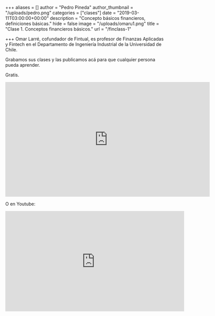 +++
aliases = []
author = "Pedro Pineda"
author_thumbnail = "/uploads/pedro.png"
categories = ["clases"]
date = "2019-03-11T03:00:00+00:00"
description = "Concepto básicos financieros, definiciones básicas."
hide = false
image = "/uploads/omaru1.png"
title = "Clase 1. Conceptos financieros básicos."
url = "/finclass-1"

+++
Omar Larré, cofundador de Fintual, es profesor de Finanzas Aplicadas y Fintech en el Departamento de Ingeniería Industrial de la Universidad de Chile.

Grabamos sus clases y las publicamos acá para que cualquier persona pueda aprender.

Gratis.

<div style="text-align:center">
<iframe src="https://player.vimeo.com/video/329337544" width="640" height="360" frameborder="0" allow="autoplay; fullscreen" allowfullscreen></iframe></div>

O en Youtube:

<div style="text-align:center">
<iframe width="560" height="315" src="https://www.youtube.com/embed/6zT5cvq60x0" frameborder="0" allow="accelerometer; autoplay; encrypted-media; gyroscope; picture-in-picture" allowfullscreen></iframe></div>